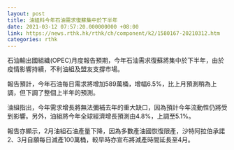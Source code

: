 ```yaml
---
layout: post
title: 油組料今年石油需求復蘇集中於下半年
date: 2021-03-12 07:57:20.000000000 +08:00
link: https://news.rthk.hk/rthk/ch/component/k2/1580167-20210312.htm
categories: rthk
---
```


石油輸出國組織(OPEC)月度報告預期，今年石油需求復蘇將集中於下半年，由於疫情影響持續，不利油組及盟友支撐市場。

報告預計，今年石油每日需求將增加589萬桶，增幅6.5%，比上月預測稍為上調，但下調了整個上半年的預測。

油組指出，今年需求增長將無法彌補去年的重大缺口，因為預計今年流動性仍將受到影響。另外，油組將今年全球經濟增長預測由4.8%，上調至5.1%。

報告亦顯示，2月油組石油產量下降，因為多數產油國恢復限產，沙特阿拉伯承諾2、3月自願每日減產100萬桶，較早時亦宣布將減產時間延長至4月。
